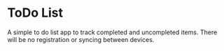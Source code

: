 # ToDo List
A simple to do list app to track completed and uncompleted items. There will be no registration or syncing between devices.